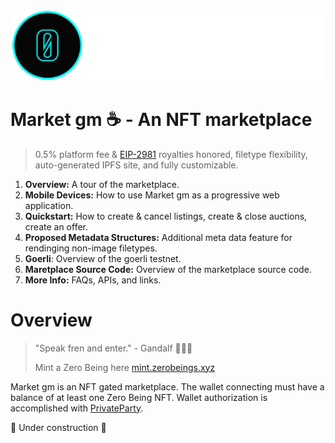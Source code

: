 ![Zero Beings](zerobeings_logo_m.png)

# Market gm ☕️ - An NFT marketplace 

> 0.5% platform fee & [EIP-2981](https://eips.ethereum.org/EIPS/eip-2981) royalties honored, filetype flexibility, auto-generated IPFS site, and fully customizable.


1. **Overview:** A tour of the marketplace.
2. **Mobile Devices:** How to use Market gm as a progressive web application.
2. **Quickstart:** How to create & cancel listings, create & close auctions, create an offer.
3. **Proposed Metadata Structures:** Additional meta data feature for rendinging non-image filetypes.
4. **Goerli**: Overview of the goerli testnet.
5. **Maretplace Source Code:** Overview of the marketplace source code.
6. **More Info:** FAQs, APIs, and links.


# Overview

> 
> "Speak fren and enter." - Gandalf 🧙🏼‍♂️
>
> Mint a Zero Being here [mint.zerobeings.xyz](mint.zerobeings.xyz)
> 

Market gm is an NFT gated marketplace. The wallet connecting must have a balance of at least one Zero Being NFT.
Wallet authorization is accomplished with [PrivateParty](privateparty.dev).

🚧 Under construction 🚧